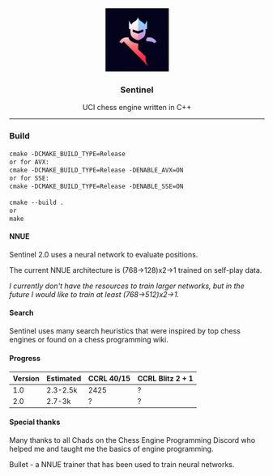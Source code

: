 <div align="center">
  <img width="125" alt="Sentinel Logo" src="./sentinel-min.png">
  <h3>Sentinel</h3>
</div>

<p align="center">UCI chess engine written in C++</p>

<hr />

<h3>Build</h3>

```  
cmake -DCMAKE_BUILD_TYPE=Release
or for AVX:
cmake -DCMAKE_BUILD_TYPE=Release -DENABLE_AVX=ON
or for SSE:
cmake -DCMAKE_BUILD_TYPE=Release -DENABLE_SSE=ON

cmake --build .
or
make
```

<h4> NNUE </h4>
<p>Sentinel 2.0 uses a neural network to evaluate positions.</p>
<p>The current NNUE architecture is (768->128)x2->1 trained on self-play data.</p>
<i>I currently don't have the resources to train larger networks, but in the future I would like to train at least (768->512)x2->1.</i>

<h4>Search</h4>
<p>Sentinel uses many search heuristics that were inspired by top chess engines or found on a chess programming wiki.</p>

<h4>Progress</h4>

| Version     | Estimated    | CCRL 40/15  | CCRL Blitz 2 + 1
| ----------- | -----------  | ----------- | ---------------- |
| 1.0         | 2.3-2.5k     | 2425        | ?                |
| 2.0         | 2.7-3k       | ?           | ?                |


<h4>Special thanks</h4>
<p>Many thanks to all Chads on the Chess Engine Programming Discord who helped me and taught me the basics of engine programming.</p>
<p>Bullet - a NNUE trainer that has been used to train neural networks.</p>

